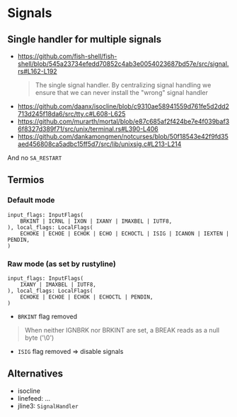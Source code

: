# Signals

## Single handler for multiple signals

- https://github.com/fish-shell/fish-shell/blob/545a23734efedd70852c4ab3e0054023687bd57e/src/signal.rs#L162-L192
  > The single signal handler. By centralizing signal handling we ensure that we can never install the "wrong" signal handler
- https://github.com/daanx/isocline/blob/c9310ae58941559d761fe5d2dd2713d245f18da6/src/tty.c#L608-L625
- https://github.com/murarth/mortal/blob/e87c685af2f424be7e4f039baf36f8327d389f71/src/unix/terminal.rs#L390-L406
- https://github.com/dankamongmen/notcurses/blob/50f18543e42f9fd35aed456808ca5adbc15ff5d7/src/lib/unixsig.c#L213-L214

And no `SA_RESTART`

## Termios

### Default mode

```
input_flags: InputFlags(
    BRKINT | ICRNL | IXON | IXANY | IMAXBEL | IUTF8,
), local_flags: LocalFlags(
    ECHOKE | ECHOE | ECHOK | ECHO | ECHOCTL | ISIG | ICANON | IEXTEN | PENDIN,
)
```

### Raw mode (as set by rustyline)

```
input_flags: InputFlags(
    IXANY | IMAXBEL | IUTF8,
), local_flags: LocalFlags(
    ECHOKE | ECHOE | ECHOK | ECHOCTL | PENDIN,
)
```

- `BRKINT` flag removed
> When neither IGNBRK nor BRKINT are set, a BREAK reads as a null byte ('\0')

- `ISIG` flag removed => disable signals

## Alternatives

- isocline
- linefeed: ...
- jline3: `SignalHandler`
